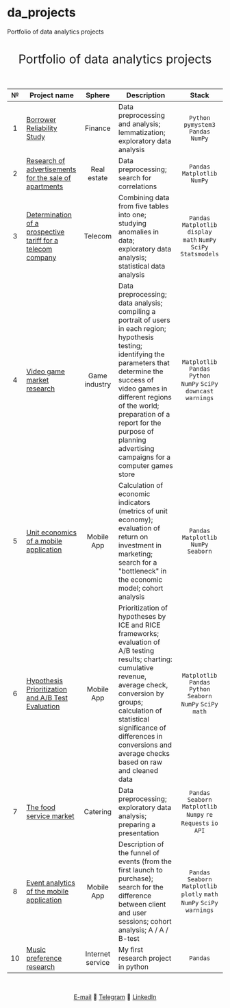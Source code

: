 # da_projects
Portfolio of data analytics projects 
<h1 style="font-weight:normal" align="center">
  &nbsp;Portfolio of data analytics projects&nbsp;
</h1>
<br>

|№|Project name|Sphere|Description|Stack|
|:-----:|-----|:-----:|-----|:-----:|
|1|[Borrower Reliability Study](https://github.com/gingerwag/da_projects/tree/main/Credit%20scoring)|Finance|Data preprocessing and analysis; lemmatization; exploratory data analysis| `Python` `pymystem3` `Pandas` `NumPy` |
|2|[Research of advertisements for the sale of apartments](https://github.com/gingerwag/da_projects/tree/main/Real%20Estate)|Real estate|Data preprocessing; search for correlations| `Pandas` `Matplotlib` `NumPy`|
|3|[Determination of a prospective tariff for a telecom company](https://github.com/gingerwag/da_projects/tree/main/Determination%20of%20a%20prospective%20tariff)|Telecom|Combining data from five tables into one; studying anomalies in data; exploratory data analysis; statistical data analysis | `Pandas` `Matplotlib` `display` `math` `NumPy` `SciPy` `Statsmodels`|
|4|[Video game market research](https://github.com/gingerwag/da_projects/tree/main/Game%20industry%20research)|Game industry|Data preprocessing; data analysis; compiling a portrait of users in each region; hypothesis testing; identifying the parameters that determine the success of video games in different regions of the world; preparation of a report for the purpose of planning advertising campaigns for a computer games store |`Matplotlib` `Pandas` `Python` `NumPy` `SciPy` `downcast` `warnings`|
|5|[Unit economics of a mobile application](https://github.com/gingerwag/da_projects/tree/main/Unit-economics%20mobile%20app)|Mobile App|Calculation of economic indicators (metrics of unit economy); evaluation of return on investment in marketing; search for a "bottleneck" in the economic model; cohort analysis|`Pandas` `Matplotlib` `NumPy` `Seaborn` |
|6|[Hypothesis Prioritization and A/B Test Evaluation](https://github.com/gingerwag/da_projects/tree/main/AB%20testing)|Mobile App|	Prioritization of hypotheses by ICE and RICE frameworks; evaluation of A/B testing results; charting: cumulative revenue, average check, conversion by groups; calculation of statistical significance of differences in conversions and average checks based on raw and cleaned data |`Matplotlib` `Pandas` `Python` `Seaborn` `NumPy` `SciPy` `math`|
|7|[The food service market](https://github.com/gingerwag/da_projects/tree/main/Catering%20market%20research%20vizualiztion)|Catering|Data preprocessing; exploratory data analysis; preparing a presentation|`Pandas` `Seaborn` `Matplotlib` `Numpy` `re` `Requests` `io`  `API`|
|8|[Event analytics of the mobile application](https://github.com/gingerwag/da_projects/tree/main/Event%20analytics%20of%20the%20mobile%20application)|Mobile App |Description of the funnel of events (from the first launch to purchase); search for the difference between client and user sessions; cohort analysis; A / A / B-test| `Pandas` `Seaborn` `Matplotlib` `plotly` `math` `NumPy` `SciPy` `warnings`|
|10|[Music preference research](https://github.com/gingerwag/da_projects/tree/main/Music%20preferences%20research)|Internet service|My first research project in python|`Pandas`|


<br>
<span align="center">
  
[E-mail](mailto:denisovap93@gmail.com) 🔹 [Telegram](https://t.me/ginger_wag) 🔹 [LinkedIn](https://www.linkedin.com/in/polina-denisova-4747ab235)



</span>
